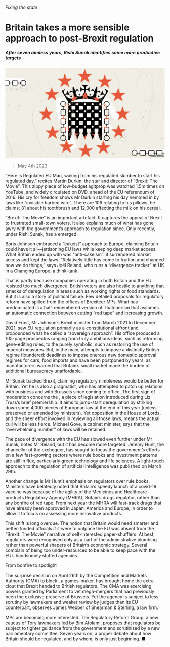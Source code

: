 ###### Fixing the state

# Britain takes a more sensible approach to post-Brexit regulation 

##### After seven aimless years, Rishi Sunak identifies some more productive targets 

![image](images/20230506_BRD001.jpg) 

> May 4th 2023 

“Here is Regulated EU Man, waking from his regulated slumber to start his regulated day,” recites Martin Durkin, the star and director of “Brexit: The Movie”. This zippy piece of low-budget agitprop was watched 1.5m times on YouTube, and widely circulated on DVD, ahead of the EU referendum of 2016. His cry for freedom shows Mr Durkin starting his day hemmed in by laws like “invisible barbed wire”. There are 109 relating to his pillows, he claims; 31 about his toothbrush and 12,000 affecting the milk on his cereal. 

“Brexit: The Movie” is an important artefact. It captures the appeal of Brexit to frustrated small-town voters. It also explains much of what has gone awry with the government’s approach to regulation since. Only recently, under Rishi Sunak, has a  emerged. 

Boris Johnson embraced a “cakeist” approach to Europe, claiming Britain could have it all—jettisoning EU laws while keeping deep market access. What Britain ended up with was “anti-cakeism”: it surrendered market access and kept the laws. “Relatively little has come to fruition and changed how we do things,” says Joël Reland, who runs a “divergence tracker” at UK in a Changing Europe, a think-tank. 

That is partly because companies operating in both Britain and the EU resisted too much divergence. British voters are also hostile to anything that smacks of deregulation in areas such as working rights or food standards. But it is also a story of political failure. Few detailed proposals for regulatory reform have spilled from the offices of Brexiteer MPs. What has predominated is a half-remembered version of Thatcherism that assumes an automatic connection between cutting “red tape” and increasing growth.

David Frost, Mr Johnson’s Brexit minister from March 2021 to December 2021, saw EU regulation primarily as a constitutional affront and propounded what he called a “sovereign approach”. His office produced a 105-page prospectus ranging from truly ambitious ideas, such as reforming gene-editing rules, to the purely symbolic, such as restoring the use of imperial measures. But, in the main, attempts to impose a distinctly British regime floundered: deadlines to impose onerous new domestic approval regimes for cars, food imports and  have been postponed by years, as manufacturers warned that Britain’s small market made the burden of additional bureaucracy unaffordable. 

Mr Sunak backed Brexit, claiming regulatory nimbleness would be better for Britain. Yet he is also a pragmatist, who has attempted to patch up relations with business and with Brussels since coming to office. The first sign of moderation concerns the , a piece of legislation introduced during Liz Truss’s brief premiership. It aims to jump-start deregulation by striking down some 4,000 pieces of European law at the end of this year (unless preserved or amended by ministers). Yet opposition in the House of Lords, and the sheer effort involved in reviewing all those laws, means the actual cull will be less fierce. Michael Gove, a cabinet minister, says that the “overwhelming number” of laws will be retained.

The pace of divergence with the EU has slowed even further under Mr Sunak, notes Mr Reland, but it has become more targeted. Jeremy Hunt, the chancellor of the exchequer, has sought to focus the government’s efforts on a few fast-growing sectors where rule books and investment patterns are still in flux, particularly green technology and life sciences. A light-touch approach to the regulation of artificial intelligence was published on March 29th. 

Another change is Mr Hunt’s emphasis on regulators over rule books. Ministers have belatedly noted that Britain’s speedy launch of a covid-19 vaccine was because of the agility of the Medicines and Healthcare-products Regulatory Agency (MHRA), Britain’s drugs regulator, rather than any bonfire of red tape. From next year the MHRA will fast-track drugs that have already been approved in Japan, America and Europe, in order to allow it to focus on assessing more innovative products. 

This shift is long overdue. The notion that Britain would need smarter and better-funded officials if it were to outpace the EU was absent from the “Brexit: The Movie” narrative of self-interested paper-shufflers. At best, regulators were recognised only as a part of the administrative plumbing rather than powerful shapers of Britain’s economic strategy. Several complain of being too under-resourced to be able to keep pace with the EU’s handsomely staffed agencies. 

From bonfire to spotlight 

The surprise decision on April 26th by the Competition and Markets Authority (CMA) to block , a games-maker, has brought home the extra clout that Brexit handed to British regulators. The CMA was exercising powers granted by Parliament to vet mega-mergers that had previously been the exclusive preserve of Brussels. Yet the agency is subject to less scrutiny by lawmakers and weaker review by judges than its EU counterpart, observes James Webber of Shearman &amp; Sterling, a law firm. 

MPs are becoming more interested. The Regulatory Reform Group, a new caucus of Tory lawmakers led by Bim Afolami, proposes that regulators be subject to tighter guidance from the government and scrutinised by a new parliamentary committee. Seven years on, a proper debate about how Britain should be regulated, and by whom, is only just beginning. ■


